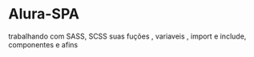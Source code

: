 # Alura-SPA
trabalhando com SASS, SCSS suas fuções , variaveis , import e include, componentes e afins
